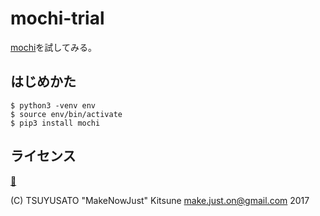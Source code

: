 # mochi-trial

[mochi](https://github.com/i2y/mochi)を試してみる。

## はじめかた

```console
$ python3 -venv env
$ source env/bin/activate
$ pip3 install mochi
```

## ライセンス

[🍣](https://github.com/MakeNowJust/sushi-ware)

(C) TSUYUSATO "MakeNowJust" Kitsune <make.just.on@gmail.com> 2017
